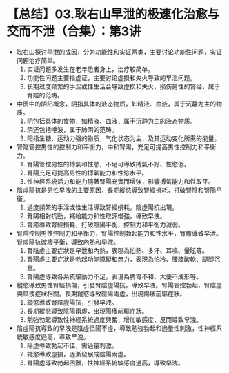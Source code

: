 # 【总结】03.耿右山早泄的极速化治愈与交而不泄（合集）：第3讲

-   耿右山探讨早泄的成因，分为功能性和实证两类，主要讨论功能性问题，实证问题治疗简单。
    1.  实证问题多发生在老年患者身上，治疗较简单。
    2.  功能性问题主要指虚证，主要讨论虚损和失火导致的早泄问题。
    3.  长期过度频繁的手淫或性生活会导致虚损和失火，损伤男性的腎经，属于腎陰的范畴。
-   中医中的阴阳概念，阴指具体的液态物质，如精液、血液，属于沉静为主的物质。
    1.  阴包括具体的食物，如精液、血液，属于沉静为主的液态物质。
    2.  阴还包括唾液，属于肺阴的范畴。
    3.  阳指生糖、运动力强的物质，气化状态为主，及其运动变化所需的能量。
-   腎陰管控男性的控制力和平衡力，中和腎陽，充足可提高男性控制力和平衡力。
    1.  腎陽管控男性的搏氣和性慾，不足可導致搏氣不好、性慾低。
    2.  腎陽充足可提高男性的搏氣能力和性慾水平。
    3.  性神經系統活力和能力隨著腎陽充實而增強，影響搏氣能力和性取平。
-   陰虛陽抗是男性早洩的主要原因，長期縱慾導致腎經損耗，打破腎陰和腎陽平衡。
    1.  過度頻繁的手淫或性生活導致腎經損耗，陰虛陽抗出現。
    2.  腎陽相對抗勁，補給能力和性取評增強，導致早洩。
    3.  腎癒導致腎經損耗，打破陰陽平衡，控制力和平衡力減弱。
-   腎陰控制男性控制力和平衡力，腎陽控制勃起能力和性水平，腎癒導致早泄。腎虛陽抗破壞平衡，導致內熱和早泄。
    1.  腎陰虛主要症狀是早泄和內熱，表現為怕熱、多汗、耳鳴、暈眩等。
    2.  腎陽虛主要症狀是勃起功能障礙和無力，表現為怕冷、腰膝酸軟、腿腳沉重。
    3.  腎陽虛導致各系統驅動力不足，表現為脾胃不和、大便不成形等。
-   縱慾導致男性腎經損傷，引發腎陰虛陽抗，導致早洩。腎陽管控勃起，腎陰虛與早洩症狀相關。長期縱慾導致陰陽兩虛，出現陽痿前驅症狀。
    1.  縱慾導致腎陰虛陽抗，引發早洩。
    2.  長期縱慾導致陰陽兩虛，出現陽痿前驅症狀。
    3.  勉強勃起導致性神經系統過度興奮，增加敏感度，反而導致早洩。
-   陰虛陽抗導致的早洩是陰虛但陽不虛，導致勉強勃起和過量性刺激，性神經系統敏感度過高，導致早洩。
    1.  陽虛導致勃起不佳，需過量刺激。
    2.  縱慾導致虛損，逐漸發展成陰陽兩虛。
    3.  腎陽虛導致勃起困難，性神經系統敏感度過高，導致早洩。